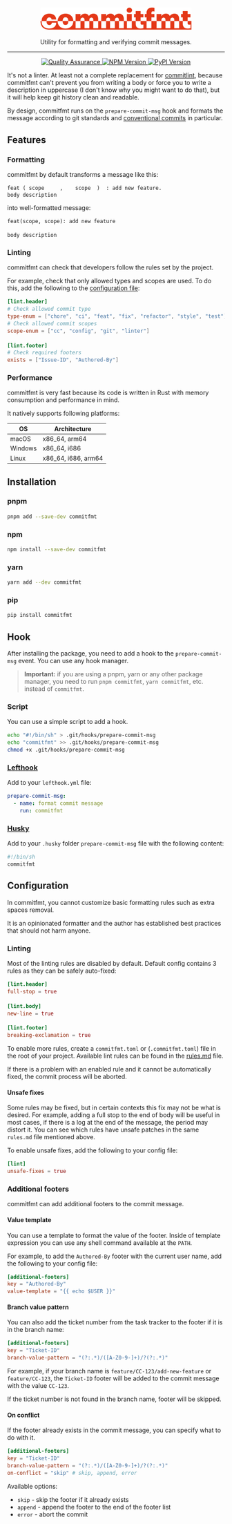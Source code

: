 <p align="center">
  <img width="350" src="./docs/assets/logo.svg" alt="commitfmt logo" />
  <br />
  <br />
  Utility for formatting and verifying commit messages.
</p>

---

<p align="center">
  <a href="https://github.com/mishamyrt/commitfmt/actions/workflows/qa.yaml">
    <img src="https://github.com/mishamyrt/commitfmt/actions/workflows/qa.yaml/badge.svg" alt="Quality Assurance" />
  </a>
  <a href="https://npmjs.com/package/commitfmt">
    <img src="https://img.shields.io/npm/v/commitfmt.svg?color=red" alt="NPM Version" />
  </a>
  <a href="https://pypi.org/project/commitfmt/">
    <img src="https://img.shields.io/pypi/v/commitfmt.svg?color=blue" alt="PyPI Version" />
  </a>
</p>

It's not a linter. At least not a complete replacement for [commitlint](https://commitlint.js.org), because commitfmt can't prevent you from writing a body or force you to write a description in uppercase (I don't know why you might want to do that), but it will help keep git history clean and readable.

By design, commitfmt runs on the `prepare-commit-msg` hook and formats the message according to git standards and [conventional commits](https://www.conventionalcommits.org/en/v1.0.0/) in particular.

## Features

### Formatting

commitfmt by default transforms a message like this:

```
feat ( scope     ,    scope  )  : add new feature.
body description
```

into well-formatted message:

```
feat(scope, scope): add new feature

body description
```

### Linting

commitfmt can check that developers follow the rules set by the project.

For example, check that only allowed types and scopes are used. To do this, add the following to the [configuration file](#configuration):

```toml
[lint.header]
# Check allowed commit type
type-enum = ["chore", "ci", "feat", "fix", "refactor", "style", "test"]
# Check allowed commit scopes
scope-enum = ["cc", "config", "git", "linter"]

[lint.footer]
# Check required footers
exists = ["Issue-ID", "Authored-By"]
```

### Performance

commitfmt is very fast because its code is written in Rust with memory consumption and performance in mind.

It natively supports following platforms:

| OS | Architecture |
| --- | --- |
| macOS | x86_64, arm64 |
| Windows | x86_64, i686 |
| Linux | x86_64, i686, arm64 |

## Installation

### pnpm

```bash
pnpm add --save-dev commitfmt
```

### npm

```bash
npm install --save-dev commitfmt
```

### yarn

```bash
yarn add --dev commitfmt
```

### pip

```bash
pip install commitfmt
```

## Hook

After installing the package, you need to add a hook to the `prepare-commit-msg` event. You can use any hook manager.

> **Important:** if you are using a pnpm, yarn or any other package manager, you need to run `pnpm commitfmt`, `yarn commitfmt`, etc. instead of `commitfmt`.

### Script

You can use a simple script to add a hook.

```bash
echo "#!/bin/sh" > .git/hooks/prepare-commit-msg
echo "commitfmt" >> .git/hooks/prepare-commit-msg
chmod +x .git/hooks/prepare-commit-msg
```

### [Lefthook](https://github.com/evilmartians/lefthook)

Add to your `lefthook.yml` file:

```yaml
prepare-commit-msg:
  - name: format commit message
    run: commitfmt
```

### [Husky](https://github.com/typicode/husky)

Add to your `.husky` folder `prepare-commit-msg` file with the following content:

```bash
#!/bin/sh
commitfmt
```

## Configuration

In commitfmt, you cannot customize basic formatting rules such as extra spaces removal.

It is an opinionated formatter and the author has established best practices that should not harm anyone.

### Linting

Most of the linting rules are disabled by default. Default config contains 3 rules as they can be safely auto-fixed:

```toml
[lint.header]
full-stop = true

[lint.body]
new-line = true

[lint.footer]
breaking-exclamation = true
```

To enable more rules, create a `commitfmt.toml` or (`.commitfmt.toml`) file in the root of your project. Available lint rules can be found in the [rules.md](https://github.com/mishamyrt/commitfmt/blob/main/crates/commitfmt_linter/docs/rules.md) file.

If there is a problem with an enabled rule and it cannot be automatically fixed, the commit process will be aborted.

#### Unsafe fixes

Some rules may be fixed, but in certain contexts this fix may not be what is desired. For example, adding a full stop to the end of body will be useful in most cases, if there is a log at the end of the message, the period may distort it. You can see which rules have unsafe patches in the same `rules.md` file mentioned above.

To enable unsafe fixes, add the following to your config file:

```toml
[lint]
unsafe-fixes = true
```

### Additional footers

commitfmt can add additional footers to the commit message.

#### Value template

You can use a template to format the value of the footer. Inside of template expression you can use any shell command available at the `PATH`.

For example, to add the `Authored-By` footer with the current user name, add the following to your config file:

```toml
[additional-footers]
key = "Authored-By"
value-template = "{{ echo $USER }}"
```

#### Branch value pattern

You can also add the ticket number from the task tracker to the footer if it is in the branch name:

```toml
[additional-footers]
key = "Ticket-ID"
branch-value-pattern = "(?:.*)/([A-Z0-9-]+)/?(?:.*)"
```

For example, if your branch name is `feature/CC-123/add-new-feature` or `feature/CC-123`, the `Ticket-ID` footer will be added to the commit message with the value `CC-123`.

If the ticket number is not found in the branch name, footer will be skipped.

#### On conflict

If the footer already exists in the commit message, you can specify what to do with it.

```toml
[additional-footers]
key = "Ticket-ID"
branch-value-pattern = "(?:.*)/([A-Z0-9-]+)/?(?:.*)"
on-conflict = "skip" # skip, append, error
```

Available options:

- `skip` - skip the footer if it already exists
- `append` - append the footer to the end of the footer list
- `error` - abort the commit
